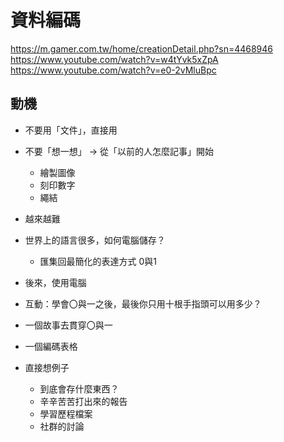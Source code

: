 # 資料編碼
https://m.gamer.com.tw/home/creationDetail.php?sn=4468946
https://www.youtube.com/watch?v=w4tYvk5xZpA
https://www.youtube.com/watch?v=e0-2vMluBpc
## 動機
- 不要用「文件」，直接用
- 不要「想一想」 -> 從「以前的人怎麼記事」開始
	- 繪製圖像
	- 刻印數字
	- 繩結
- 越來越難
- 世界上的語言很多，如何電腦儲存？
	- 匯集回最簡化的表達方式 0與1
- 後來，使用電腦

- 互動：學會〇與一之後，最後你只用十根手指頭可以用多少？

- 一個故事去貫穿〇與一
- 一個編碼表格



- 直接想例子
	- 到底會存什麼東西？
	- 辛辛苦苦打出來的報告
	- 學習歷程檔案
	- 社群的討論